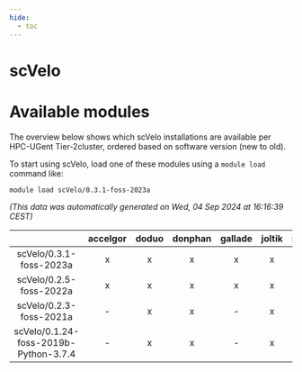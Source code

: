 ```yaml
---
hide:
  - toc
---
```


scVelo
======

# Available modules


The overview below shows which scVelo installations are available per HPC-UGent Tier-2cluster, ordered based on software version (new to old).

To start using scVelo, load one of these modules using a `module load` command like:

```shell
module load scVelo/0.3.1-foss-2023a
```

*(This data was automatically generated on Wed, 04 Sep 2024 at 16:16:39 CEST)*  

| |accelgor|doduo|donphan|gallade|joltik|shinx|skitty|
| :---: | :---: | :---: | :---: | :---: | :---: | :---: | :---: |
|scVelo/0.3.1-foss-2023a|x|x|x|x|x|x|x|
|scVelo/0.2.5-foss-2022a|x|x|x|x|x|-|x|
|scVelo/0.2.3-foss-2021a|-|x|x|-|x|-|x|
|scVelo/0.1.24-foss-2019b-Python-3.7.4|-|x|x|-|x|-|x|

